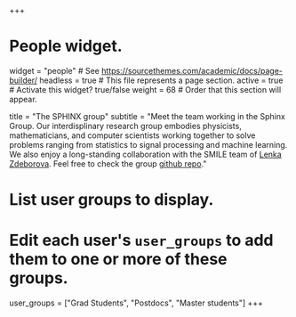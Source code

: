 +++
# People widget.
widget = "people"  # See https://sourcethemes.com/academic/docs/page-builder/
headless = true  # This file represents a page section.
active = true  # Activate this widget? true/false
weight = 68  # Order that this section will appear.

title = "The SPHINX group"
subtitle = "Meet the team working in the Sphinx Group. Our interdisplinary research group embodies physicists, mathematicians, and computer scientists working together to solve problems ranging from statistics to signal processing and machine learning. We also enjoy a long-standing collaboration with the SMILE team of [Lenka Zdeborova](http://artax.karlin.mff.cuni.cz/~zdebl9am/). Feel free to check the group [github repo](https://github.com/sphinxteam)."

# List user groups to display.
#   Edit each user's `user_groups` to add them to one or more of these groups.
user_groups = ["Grad Students",
               "Postdocs",
	       "Master students"]
+++

